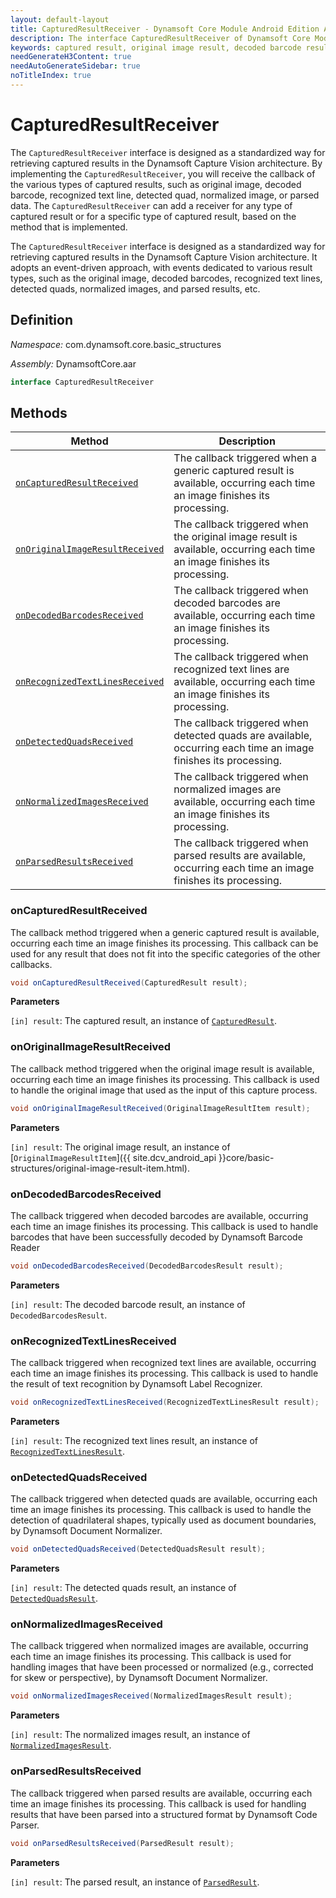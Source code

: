```yaml
---
layout: default-layout
title: CapturedResultReceiver - Dynamsoft Core Module Android Edition API Reference
description: The interface CapturedResultReceiver of Dynamsoft Core Module Android Edition provides methods for monitoring the output of captured results, including captured result, original image result, decoded barcode result, recognized text line result, detected quad result, normalized image result, and parsed result.
keywords: captured result, original image result, decoded barcode result, recognized text line result, detected quad result, normalized image result, parsed result, Java, Kotlin
needGenerateH3Content: true
needAutoGenerateSidebar: true
noTitleIndex: true
---
```


# CapturedResultReceiver

The `CapturedResultReceiver` interface is designed as a standardized way for retrieving captured results in the Dynamsoft Capture Vision architecture. By implementing the `CapturedResultReceiver`, you will receive the callback of the various types of captured results, such as original image, decoded barcode, recognized text line, detected quad, normalized image, or parsed data. The `CapturedResultReceiver` can add a receiver for any type of captured result or for a specific type of captured result, based on the method that is implemented.

The `CapturedResultReceiver` interface is designed as a standardized way for retrieving captured results in the Dynamsoft Capture Vision architecture. It adopts an event-driven approach, with events dedicated to various result types, such as the original image, decoded barcodes, recognized text lines, detected quads, normalized images, and parsed results, etc.

## Definition

*Namespace:* com.dynamsoft.core.basic_structures

*Assembly:* DynamsoftCore.aar

```java
interface CapturedResultReceiver
```

## Methods

| Method | Description |
| ------ | ----------- |
| [`onCapturedResultReceived`](#oncapturedresultreceived) | The callback triggered when a generic captured result is available, occurring each time an image finishes its processing. |
| [`onOriginalImageResultReceived`](#onoriginalimageresultreceived) | The callback triggered when the original image result is available, occurring each time an image finishes its processing. |
| [`onDecodedBarcodesReceived`](#ondecodedbarcodesreceived) | The callback triggered when decoded barcodes are available, occurring each time an image finishes its processing. |
| [`onRecognizedTextLinesReceived`](#onrecognizedtextlinesreceived) | The callback triggered when recognized text lines are available, occurring each time an image finishes its processing. |
| [`onDetectedQuadsReceived`](#ondetectedquadsreceived) | The callback triggered when detected quads are available, occurring each time an image finishes its processing. |
| [`onNormalizedImagesReceived`](#onnormalizedimagesreceived) | The callback triggered when normalized images are available, occurring each time an image finishes its processing. |
| [`onParsedResultsReceived`](#onparsedresultsreceived) | The callback triggered when parsed results are available, occurring each time an image finishes its processing. |

### onCapturedResultReceived

The callback method triggered when a generic captured result is available, occurring each time an image finishes its processing. This callback can be used for any result that does not fit into the specific categories of the other callbacks.

```java
void onCapturedResultReceived(CapturedResult result);
```

**Parameters**

`[in] result`: The captured result, an instance of [`CapturedResult`](captured-result.md).

### onOriginalImageResultReceived

The callback method triggered when the original image result is available, occurring each time an image finishes its processing. This callback is used to handle the original image that used as the input of this capture process.

```java
void onOriginalImageResultReceived(OriginalImageResultItem result);
```

**Parameters**

`[in] result`: The original image result, an instance of [`OriginalImageResultItem`]({{ site.dcv_android_api }}core/basic-structures/original-image-result-item.html).

### onDecodedBarcodesReceived

The callback triggered when decoded barcodes are available, occurring each time an image finishes its processing. This callback is used to handle barcodes that have been successfully decoded by Dynamsoft Barcode Reader

```java
void onDecodedBarcodesReceived(DecodedBarcodesResult result);
```

**Parameters**

`[in] result`: The decoded barcode result, an instance of `DecodedBarcodesResult`.

### onRecognizedTextLinesReceived

The callback triggered when recognized text lines are available, occurring each time an image finishes its processing. This callback is used to handle the result of text recognition by Dynamsoft Label Recognizer.

```java
void onRecognizedTextLinesReceived(RecognizedTextLinesResult result);
```

**Parameters**

`[in] result`: The recognized text lines result, an instance of [`RecognizedTextLinesResult`]({{site.dlr_android_api}}recognized-text-lines-result.html).

### onDetectedQuadsReceived

The callback triggered when detected quads are available, occurring each time an image finishes its processing. This callback is used to handle the detection of quadrilateral shapes, typically used as document boundaries, by Dynamsoft Document Normalizer.

```java
void onDetectedQuadsReceived(DetectedQuadsResult result);
```

**Parameters**

`[in] result`: The detected quads result, an instance of [`DetectedQuadsResult`]({{site.ddn_android_api}}detected-quads-result.html).

### onNormalizedImagesReceived

The callback triggered when normalized images are available, occurring each time an image finishes its processing. This callback is used for handling images that have been processed or normalized (e.g., corrected for skew or perspective), by Dynamsoft Document Normalizer.

```java
void onNormalizedImagesReceived(NormalizedImagesResult result);
```

**Parameters**

`[in] result`: The normalized images result, an instance of [`NormalizedImagesResult`]({{site.ddn_android_api}}normalized-images-result.html).

### onParsedResultsReceived

The callback triggered when parsed results are available, occurring each time an image finishes its processing. This callback is used for handling results that have been parsed into a structured format by Dynamsoft Code Parser.

```java
void onParsedResultsReceived(ParsedResult result);
```

**Parameters**

`[in] result`: The parsed result, an instance of [`ParsedResult`]({{site.dcp_android_api}}parsed-result.html).
